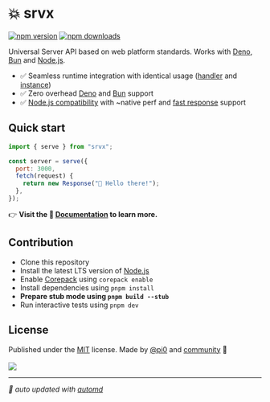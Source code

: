 # 💥 srvx

<!-- automd:badges color=yellow -->

[![npm version](https://img.shields.io/npm/v/srvx?color=yellow)](https://npmjs.com/package/srvx)
[![npm downloads](https://img.shields.io/npm/dm/srvx?color=yellow)](https://npm.chart.dev/srvx)

<!-- /automd -->

Universal Server API based on web platform standards. Works with [Deno](https://deno.com/), [Bun](https://bun.sh/) and [Node.js](https://nodejs.org/en).

- ✅ Seamless runtime integration with identical usage ([handler](https://srvx.h3.dev/guide/handler) and [instance](https://srvx.h3.dev/guide/server))
- ✅ Zero overhead [Deno](https://deno.com/) and [Bun](https://bun.sh/) support
- ✅ [Node.js compatibility](https://srvx.h3.dev/guide/node) with ~native perf and [fast response](https://srvx.h3.dev/guide/node#fast-response) support

## Quick start

```js
import { serve } from "srvx";

const server = serve({
  port: 3000,
  fetch(request) {
    return new Response("👋 Hello there!");
  },
});
```

👉 **Visit the 📖 [Documentation](https://srvx.h3.dev/) to learn more.**

## Contribution

- Clone this repository
- Install the latest LTS version of [Node.js](https://nodejs.org/en/)
- Enable [Corepack](https://github.com/nodejs/corepack) using `corepack enable`
- Install dependencies using `pnpm install`
- **Prepare stub mode using `pnpm build --stub`**
- Run interactive tests using `pnpm dev`

## License

<!-- automd:contributors author=pi0 license=MIT -->

Published under the [MIT](https://github.com/h3js/srvx/blob/main/LICENSE) license.
Made by [@pi0](https://github.com/pi0) and [community](https://github.com/h3js/srvx/graphs/contributors) 💛
<br><br>
<a href="https://github.com/h3js/srvx/graphs/contributors">
<img src="https://contrib.rocks/image?repo=h3js/srvx" />
</a>

<!-- /automd -->

<!-- automd:with-automd -->

---

_🤖 auto updated with [automd](https://automd.unjs.io)_

<!-- /automd -->
